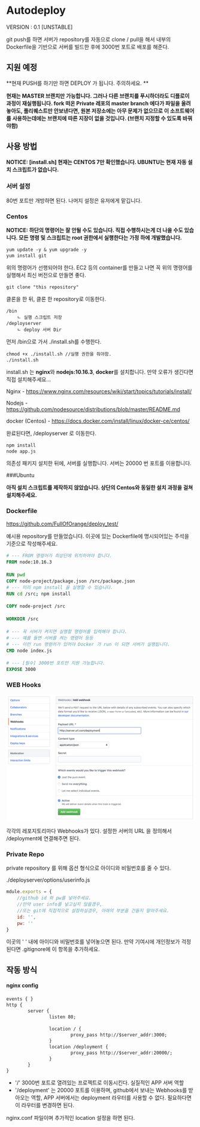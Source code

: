 # Autodeploy
VERSION : 0.1 [UNSTABLE]

git push를 하면 서버가 repository를 자동으로 clone / pull을 해서 내부의 Dockerfile을 기반으로 서버를 빌드한 후에 3000번 포트로 배포를 해준다.

## 지원 예정

**현재 PUSH를 하기만 하면 DEPLOY  가 됩니다. 주의하세요. **

**현재는 MASTER 브랜치만 가능합니다. 그러나 다른 브랜치를 푸시하더라도 디플로이 과정이 재실행됩니다. fork 떠온 Private 레포의 master branch 에다가 파일을 올려놓아도, 풀리퀘스트만 안보낸다면, 원본 저장소에는 아무 문제가 없으므로 이 소프트웨어를 사용하는데에는 브랜치에 따른 지장이 없을 것입니다. (브랜치 지정할 수 있도록 바꿔야함)**



## 사용 방법 

**NOTICE: [install.sh] 현재는 CENTOS 7만 확인했습니다. UBUNTU는 현재 자동 설치 스크립트가 없습니다.**

### 서버 설정

80번 포트만 개방하면 된다. 나머지 설정은 유저에게 맡깁니다.

### Centos

**NOTICE: 하단의 명령어는 잘 안될 수도 있습니다. 직접 수행하시는게 더 나을 수도 있습니다. 모든 명령 및 스크립트는 root 권한에서 실행한다는 가정 하에 개발했습니다.**

```shell
yum update -y & yum upgrade -y
yum install git
```
위의 명령어가 선행되어야 한다. EC2 등의 container를 만들고 나면 꼭 위의 명령어를 실행해서 최신 버전으로 만들면 좋다.

```shell
git clone "this repository"
```

클론을 한 뒤, 클론 한 repository로 이동한다.

```shell
/bin
	ㄴ 실행 스크립트 저장
/deployserver
	ㄴ deploy 서버 Dir
```

먼저 /bin으로 가서 ./install.sh를 수행한다.

```shell
chmod +x ./install.sh //실행 권한을 줘야함.
./install.sh
```

install.sh 는 **nginx**와 **nodejs:10.16.3**, **docker**를 설치합니다. 만약 오류가 생긴다면 직접 설치해주세요...

Nginx - https://www.nginx.com/resources/wiki/start/topics/tutorials/install/

Nodejs - https://github.com/nodesource/distributions/blob/master/README.md

docker (Centos) -  https://docs.docker.com/install/linux/docker-ce/centos/

완료된다면, /deployserver 로 이동한다.

```shell
npm install
node app.js
```

의존성 패키지 설치한 뒤에, 서버를 실행합니다. 서버는 20000 번 포트를 이용합니다.



###Ubuntu

**아직 설치 스크립트를 제작하지 않았습니다. 상단의 Centos와 동일한 설치 과정을 걸쳐 설치해주세요.**



### Dockerfile

https://github.com/FullOfOrange/deploy_test/

예시용 repository를 만들었습니다. 이곳에 있는 Dockerfile에 명시되어있는 주석을 기준으로 작성해주세요.

```dockerfile
# --- FROM 명령어가 최상단에 위치하여야 합니다.
FROM node:10.16.3

RUN pwd
COPY node-project/package.json /src/package.json
# --- 미리 npm install 을 실행할 수 있습니다.
RUN cd /src; npm install

COPY node-project /src

WORKDIR /src

# --- 꼭 서버가 켜지면 실행할 명령어를 입력해야 합니다.
# --- 예를 들면 서버를 켜는 명령어 등등
# --- 이런 run 명령어가 있어야 Docker 가 run 이 되면 서버가 실행됩니다.
CMD node index.js

# --- [필수] 3000번 포트만 지원 가능합니다.
EXPOSE 3000
```



### WEB Hooks

![스크린샷 2019-09-18 오후 12.51.49](./README_IMAGE/webhooks_example.png)

각각의 레포지토리마다 Webhooks가 있다. 설정한 서버의 URL 을 정의해서 /deployment에 연결해주면 된다.



### Private Repo

private repository 를 위해 옵션 형식으로 아이디와 비밀번호를 줄 수 있다.

./deployserver/options/userinfo.js

```javascript
mdule.exports = {
    //github id 와 pw를 넣어주세요.
    //만약 user info를 넣고싶지 않을경우,
    //또는 git에 직접적으로 설정하실경우, 아래의 부분을 건들지 말아주세요.
    id: '',
    pw: ''
}
```

이곳의 ' ' 내에 아이디와 비밀번호를 넣어놓으면 된다. 만약 기여시에 개인정보가 걱정된다면 .gitignore에 이 항목을 추가하세요.



## 작동 방식

#### nginx config

```nginx
events { }
http {
        server {
                listen 80;

                location / {
                        proxy_pass http://$server_addr:3000;
                }
                location /deployment {
                        proxy_pass http://$server_addr:20000/;
                }
        }
}
```

- '/'  3000번 포트로 열려있는 프로젝트로 이동시킨다. 실질적인 APP 서버 역할
- '/deployment' 는 20000 포트를 이용하며, github에서 보내는 Webhooks를 받아오는 역할,  APP 서버에서는 deployment 라우터를 사용할 수 없다. 필요하다면 이 라우터를 변경하면 된다.

 nginx.conf 파일이며 추가적인 location 설정을 하면 된다.

